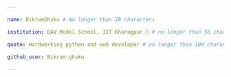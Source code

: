 ```yaml
---

name: BikramGhuku # No longer than 28 characters

institution: DAV Model School, IIT Kharagpur 🚩 # no longer than 58 characters

quote: Hardworking python and web developer # no longer than 100 characters, avoid using quotes(") to guarantee the format remains the same.

github_user: Bikram-ghuku

---
```

